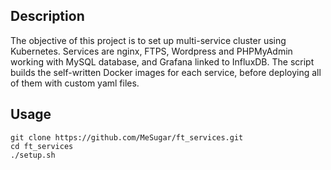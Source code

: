 ## Description
The objective of this project is to set up multi-service cluster using Kubernetes. Services are nginx, FTPS, Wordpress and PHPMyAdmin working with MySQL database, and Grafana linked to InfluxDB. The script builds the self-written Docker images for each service, before deploying all of them with custom yaml files.

## Usage
```
git clone https://github.com/MeSugar/ft_services.git
cd ft_services
./setup.sh
```
